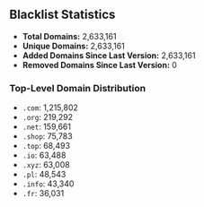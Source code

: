## Blacklist Statistics

- **Total Domains:** 2,633,161
- **Unique Domains:** 2,633,161
- **Added Domains Since Last Version:** 2,633,161
- **Removed Domains Since Last Version:** 0

### Top-Level Domain Distribution

-  `.com`: 1,215,802
-  `.org`: 219,292
-  `.net`: 159,661
-  `.shop`: 75,783
-  `.top`: 68,493
-  `.io`: 63,488
-  `.xyz`: 63,008
-  `.pl`: 48,543
-  `.info`: 43,340
-  `.fr`: 36,031
